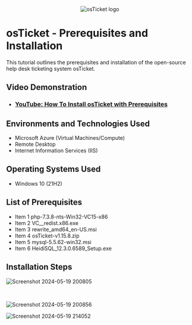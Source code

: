 <p align="center">
<img src="https://i.imgur.com/Clzj7Xs.png" alt="osTicket logo"/>
</p>

<h1>osTicket - Prerequisites and Installation</h1>
This tutorial outlines the prerequisites and installation of the open-source help desk ticketing system osTicket.<br />


<h2>Video Demonstration</h2>

- ### [YouTube: How To Install osTicket with Prerequisites](https://www.youtube.com/watch?v=dEvGaxOgqf0&t=31s)

<h2>Environments and Technologies Used</h2>

- Microsoft Azure (Virtual Machines/Compute)
- Remote Desktop
- Internet Information Services (IIS)

<h2>Operating Systems Used </h2>

- Windows 10</b> (21H2)

<h2>List of Prerequisites</h2>

- Item 1 php-7.3.8-nts-Win32-VC15-x86
- Item 2 VC__redist.x86.exe
- Item 3 rewrite_amd64_en-US.msi
- Item 4 osTicket-v1.15.8.zip
- Item 5 mysql-5.5.62-win32.msi
- Item 6 HeidiSQL_12.3.0.6589_Setup.exe


<h2>Installation Steps</h2>


![Screenshot 2024-05-19 200805](https://github.com/hardik1017/osticket-prereqs/assets/170269652/eadd4f36-1799-4209-82f1-ee8d815631c5)

</p>
<p>

</p>
<br />


![Screenshot 2024-05-19 200856](https://github.com/hardik1017/osticket-prereqs/assets/170269652/ee62ec19-a7dd-4c0e-96b9-5e29c7e95ab7)

</p>
<p>

</p>


![Screenshot 2024-05-19 214052](https://github.com/hardik1017/osticket-prereqs/assets/170269652/31f17377-adf0-4720-b97d-5773b82581ff)

</p>
<p>

</p>
<br />
